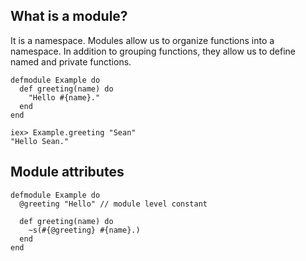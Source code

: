 

## What is a module?

It is a namespace. Modules allow us to organize functions into a namespace. In addition to grouping functions, they allow us to define named and private functions.

```
defmodule Example do
  def greeting(name) do
    "Hello #{name}."
  end
end

iex> Example.greeting "Sean"
"Hello Sean."
```


## Module attributes

```
defmodule Example do
  @greeting "Hello" // module level constant

  def greeting(name) do
    ~s(#{@greeting} #{name}.)
  end
end
```